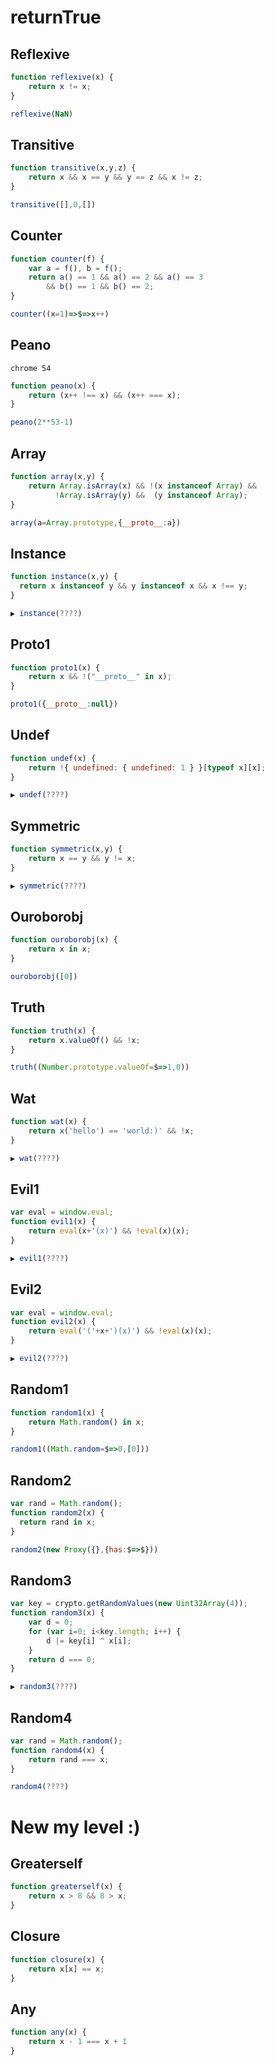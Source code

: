 # returnTrue

## Reflexive

```js
function reflexive(x) {
    return x != x;
}

reflexive(NaN)
```

## Transitive
```js
function transitive(x,y,z) {
    return x && x == y && y == z && x != z;
}

transitive([],0,[]) 
```

## Counter
```js
function counter(f) {
    var a = f(), b = f();
    return a() == 1 && a() == 2 && a() == 3
        && b() == 1 && b() == 2;
}

counter((x=1)=>$=>x++)
```

## Peano

`chrome 54`

```js
function peano(x) {
    return (x++ !== x) && (x++ === x);
}

peano(2**53-1)
```

## Array
```js
function array(x,y) {
    return Array.isArray(x) && !(x instanceof Array) &&
          !Array.isArray(y) &&  (y instanceof Array);
}

array(a=Array.prototype,{__proto__:a}) 
```

## Instance
```js
function instance(x,y) {
  return x instanceof y && y instanceof x && x !== y;
}

▶ instance(????)
```

## Proto1
```js
function proto1(x) {
    return x && !("__proto__" in x);
}

proto1({__proto__:null})
```

## Undef
```js
function undef(x) {
    return !{ undefined: { undefined: 1 } }[typeof x][x];
}

▶ undef(????)
```

## Symmetric
```js
function symmetric(x,y) {
    return x == y && y != x;
}

▶ symmetric(????)
```

## Ouroborobj
```js
function ouroborobj(x) {
    return x in x;
}

ouroborobj([0])
```


## Truth
```js
function truth(x) {
    return x.valueOf() && !x;
}

truth((Number.prototype.valueOf=$=>1,0))
```

## Wat
```js
function wat(x) {
    return x('hello') == 'world:)' && !x;
}

▶ wat(????)
```

## Evil1
```js
var eval = window.eval;
function evil1(x) {
    return eval(x+'(x)') && !eval(x)(x);
}

▶ evil1(????)
```

## Evil2
```js
var eval = window.eval;
function evil2(x) {
    return eval('('+x+')(x)') && !eval(x)(x);
}

▶ evil2(????)
```

## Random1
```js
function random1(x) {
    return Math.random() in x;
}

random1((Math.random=$=>0,[0])) 
```

## Random2
```js
var rand = Math.random();
function random2(x) {
  return rand in x;
}

random2(new Proxy({},{has:$=>$}))
```

## Random3
```js
var key = crypto.getRandomValues(new Uint32Array(4));
function random3(x) {
    var d = 0;
    for (var i=0; i<key.length; i++) {
        d |= key[i] ^ x[i];
    }
    return d === 0;
}

▶ random3(????)
```

## Random4
```js
var rand = Math.random();
function random4(x) {
    return rand === x;
}

random4(????)
```

# New my level :)

## Greaterself
```js
function greaterself(x) {
    return x > 8 && 8 > x;
}
```

## Closure
```js
function closure(x) {
    return x[x] == x;
}
```

## Any
```js
function any(x) {
    return x - 1 === x + 1
}
```

